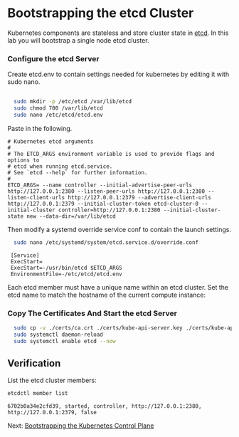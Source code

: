 # Bootstrapping the etcd Cluster

Kubernetes components are stateless and store cluster state in [etcd](https://github.com/etcd-io/etcd). In this lab you will bootstrap a single node etcd cluster.

### Configure the etcd Server
Create etcd.env to contain settings needed for kubernetes by editing it with sudo nano. 

```bash
  
  sudo mkdir -p /etc/etcd /var/lib/etcd
  sudo chmod 700 /var/lib/etcd
  sudo nano /etc/etcd/etcd.env

```

Paste in the following.
```text
# Kubernetes etcd arguments
#
# The ETCD_ARGS environment variable is used to provide flags and options to
# etcd when running etcd.service.
# See `etcd --help` for further information.
#
ETCD_ARGS= --name controller --initial-advertise-peer-urls http://127.0.0.1:2380 --listen-peer-urls http://127.0.0.1:2380 --listen-client-urls http://127.0.0.1:2379 --advertise-client-urls http://127.0.0.1:2379 --initial-cluster-token etcd-cluster-0 --initial-cluster controller=http://127.0.0.1:2380 --initial-cluster-state new --data-dir=/var/lib/etcd

```
Then modify a systemd override service conf to contain the launch settings.


```bash
  sudo nano /etc/systemd/system/etcd.service.d/override.conf

```

```text
 [Service]
 ExecStart=
 ExecStart=-/usr/bin/etcd $ETCD_ARGS
 EnvironmentFile=-/etc/etcd/etcd.env
```

Each etcd member must have a unique name within an etcd cluster. Set the etcd name to match the hostname of the current compute instance:


### Copy The Certificates And Start the etcd Server

```bash
  sudo cp -v ./certs/ca.crt ./certs/kube-api-server.key ./certs/kube-api-server.crt /etc/etcd/
  sudo systemctl daemon-reload
  sudo systemctl enable etcd --now

```

## Verification

List the etcd cluster members:

```bash
etcdctl member list
```

```text
6702b0a34e2cfd39, started, controller, http://127.0.0.1:2380, http://127.0.0.1:2379, false
```

Next: [Bootstrapping the Kubernetes Control Plane](08-bootstrapping-kubernetes-controllers.md)

